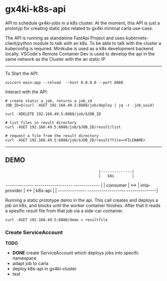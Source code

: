 # gx4ki-k8s-api


API to schedule gx4ki-jobs in a k8s cluster.
At the moment, this API is just a prototyp for creating static jobs related to gx4ki minimal carla use-case.

The API is running as standalone FastApi Project and uses kubernets-client/python module to talk with an k8s.
To be able to talk with the cluster a kubeconfig is required.
Minikube is used as a k8s development backend locally.
VSCode's Remote Container Dev is used to develop the api in the same network as the Cluster with the an static IP

---
To Start the API:

```shell
uvicorn main:app --reload  --host 0.0.0.0 --port 8888
```


Interact with the API:

```shell
# create static a job, returns a job_id
JOB_ID=$(curl -XGET 192.168.49.5:8888/job/deploy | jq -r .job_uuid)

curl -XDELETE 192.168.49.5:8888/job/$JOB_ID

# list files in result directory
curl -XGET 192.168.49.5:8888/job/$JOB_ID/result/list

# request a file from the result directory
curl -XGET 192.168.49.5:8888/job/$JOB_ID/result?file=<FILENAME>
```


---
## DEMO

                                              |--------------|
                                              |   k8s        |
--------------       -------------------      -------------  |
|  consumer  |  <->  |  imla-provider  |  <-> |  k8s-api  |  |
--------------       -------------------      ---------------|

Running a static prototype demo in the api.
This call creates and deploys a job on k8s, and blocks until the worker container finishes.
After that it reads a spesific result file from that job via a side-car container.

```shell
curl -XGET 192.168.49.5:8888/demo > resultfile
```

### Create ServiceAccount

**TODO**

- **DONE** create ServiceAccount which deploys jobs into specifc namespace
- adapt job to carla
- deploy k8s-api in gx4ki-cluster
- test
